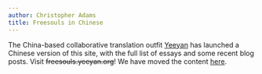 ```yaml
---
author: Christopher Adams
title: Freesouls in Chinese
---
```


The China-based collaborative translation outfit <a href="http://www.yeeyan.org">Yeeyan</a> has launched a Chinese version of this site, with the full list of essays and some recent blog posts. Visit  <strike>freesouls.yeeyan.org</strike>! We have moved the content <a href="/yeeyan/index.html">here</a>.

